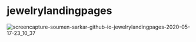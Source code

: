 # jewelrylandingpages

![screencapture-soumen-sarkar-github-io-jewelrylandingpages-2020-05-17-23_10_37](https://user-images.githubusercontent.com/14568229/84818599-60615180-b034-11ea-8243-3f3cc7418c03.png)

